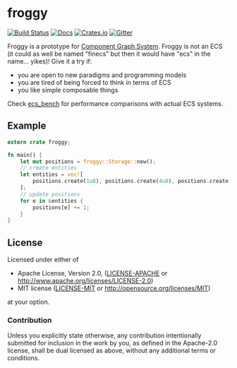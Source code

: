 # froggy
[![Build Status](https://travis-ci.org/kvark/froggy.svg?branch=master)](https://travis-ci.org/kvark/froggy)
[![Docs](https://docs.rs/froggy/badge.svg)](https://docs.rs/froggy)
[![Crates.io](https://img.shields.io/crates/v/froggy.svg)](https://crates.io/crates/froggy)
[![Gitter](https://badges.gitter.im/kvark/froggy.svg)](https://gitter.im/almost-ecs/Lobby?utm_source=badge&utm_medium=badge&utm_campaign=pr-badge)

Froggy is a prototype for [Component Graph System](https://github.com/kvark/froggy/wiki/Component-Graph-System). Froggy is not an ECS (it could as well be named "finecs" but then it would have "ecs" in the name... yikes)! Give it a try if:
  - you are open to new paradigms and programming models
  - you are tired of being forced to think in terms of ECS
  - you like simple composable things

Check [ecs_bench](https://github.com/lschmierer/ecs_bench) for performance comparisons with actual ECS systems.

## Example

```rust
extern crate froggy;

fn main() {
    let mut positions = froggy::Storage::new();
    // create entities
    let entities = vec![
        positions.create(1u8), positions.create(4u8), positions.create(9u8)
    ];
    // update positions
    for e in &entities {
        positions[e] += 1;
    }
}
```
## License

Licensed under either of

 * Apache License, Version 2.0, ([LICENSE-APACHE](LICENSE-APACHE) or http://www.apache.org/licenses/LICENSE-2.0)
 * MIT license ([LICENSE-MIT](LICENSE-MIT) or http://opensource.org/licenses/MIT)

at your option.

### Contribution

Unless you explicitly state otherwise, any contribution intentionally submitted
for inclusion in the work by you, as defined in the Apache-2.0 license, shall be
dual licensed as above, without any additional terms or conditions.
